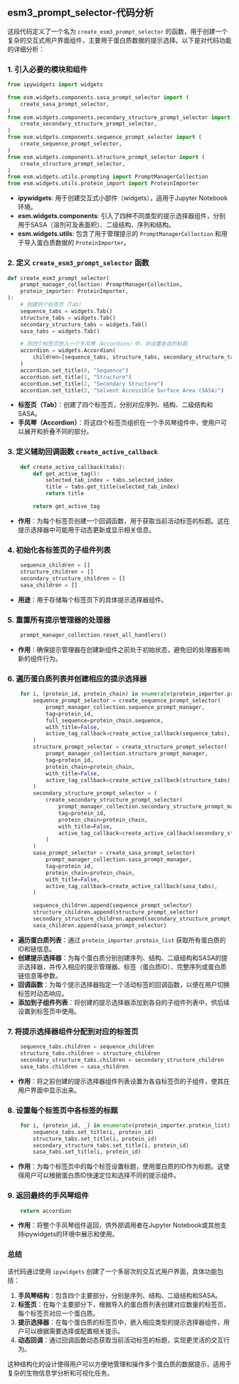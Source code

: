 ## esm3_prompt_selector-代码分析
这段代码定义了一个名为 `create_esm3_prompt_selector` 的函数，用于创建一个复杂的交互式用户界面组件，主要用于蛋白质数据的提示选择。以下是对代码功能的详细分析：

### 1. 引入必要的模块和组件

```python
from ipywidgets import widgets

from esm.widgets.components.sasa_prompt_selector import (
    create_sasa_prompt_selector,
)
from esm.widgets.components.secondary_structure_prompt_selector import (
    create_secondary_structure_prompt_selector,
)
from esm.widgets.components.sequence_prompt_selector import (
    create_sequence_prompt_selector,
)
from esm.widgets.components.structure_prompt_selector import (
    create_structure_prompt_selector,
)
from esm.widgets.utils.prompting import PromptManagerCollection
from esm.widgets.utils.protein_import import ProteinImporter
```

- **ipywidgets**: 用于创建交互式小部件（widgets），适用于Jupyter Notebook环境。
- **esm.widgets.components**: 引入了四种不同类型的提示选择器组件，分别用于SASA（溶剂可及表面积）、二级结构、序列和结构。
- **esm.widgets.utils**: 包含了用于管理提示的 `PromptManagerCollection` 和用于导入蛋白质数据的 `ProteinImporter`。

### 2. 定义 `create_esm3_prompt_selector` 函数

```python
def create_esm3_prompt_selector(
    prompt_manager_collection: PromptManagerCollection,
    protein_importer: ProteinImporter,
):
    # 创建四个标签页（Tab）
    sequence_tabs = widgets.Tab()
    structure_tabs = widgets.Tab()
    secondary_structure_tabs = widgets.Tab()
    sasa_tabs = widgets.Tab()

    # 将四个标签页放入一个手风琴（Accordion）中，并设置各自的标题
    accordion = widgets.Accordion(
        children=[sequence_tabs, structure_tabs, secondary_structure_tabs, sasa_tabs]
    )
    accordion.set_title(0, "Sequence")
    accordion.set_title(1, "Structure")
    accordion.set_title(2, "Secondary Structure")
    accordion.set_title(3, "Solvent Accessible Surface Area (SASA)")
```

- **标签页（Tab）**：创建了四个标签页，分别对应序列、结构、二级结构和SASA。
- **手风琴（Accordion）**：将这四个标签页组织在一个手风琴组件中，使用户可以展开和折叠不同的部分。

### 3. 定义辅助回调函数 `create_active_callback`

```python
    def create_active_callback(tabs):
        def get_active_tag():
            selected_tab_index = tabs.selected_index
            title = tabs.get_title(selected_tab_index)
            return title

        return get_active_tag
```

- **作用**：为每个标签页创建一个回调函数，用于获取当前活动标签的标题。这在提示选择器中可能用于动态更新或显示相关信息。

### 4. 初始化各标签页的子组件列表

```python
    sequence_children = []
    structure_children = []
    secondary_structure_children = []
    sasa_children = []
```

- **用途**：用于存储每个标签页下的具体提示选择器组件。

### 5. 重置所有提示管理器的处理器

```python
    prompt_manager_collection.reset_all_handlers()
```

- **作用**：确保提示管理器在创建新组件之前处于初始状态，避免旧的处理器影响新的组件行为。

### 6. 遍历蛋白质列表并创建相应的提示选择器

```python
    for i, (protein_id, protein_chain) in enumerate(protein_importer.protein_list):
        sequence_prompt_selector = create_sequence_prompt_selector(
            prompt_manager_collection.sequence_prompt_manager,
            tag=protein_id,
            full_sequence=protein_chain.sequence,
            with_title=False,
            active_tag_callback=create_active_callback(sequence_tabs),
        )
        structure_prompt_selector = create_structure_prompt_selector(
            prompt_manager_collection.structure_prompt_manager,
            tag=protein_id,
            protein_chain=protein_chain,
            with_title=False,
            active_tag_callback=create_active_callback(structure_tabs),
        )
        secondary_structure_prompt_selector = (
            create_secondary_structure_prompt_selector(
                prompt_manager_collection.secondary_structure_prompt_manager,
                tag=protein_id,
                protein_chain=protein_chain,
                with_title=False,
                active_tag_callback=create_active_callback(secondary_structure_tabs),
            )
        )
        sasa_prompt_selector = create_sasa_prompt_selector(
            prompt_manager_collection.sasa_prompt_manager,
            tag=protein_id,
            protein_chain=protein_chain,
            with_title=False,
            active_tag_callback=create_active_callback(sasa_tabs),
        )

        sequence_children.append(sequence_prompt_selector)
        structure_children.append(structure_prompt_selector)
        secondary_structure_children.append(secondary_structure_prompt_selector)
        sasa_children.append(sasa_prompt_selector)
```

- **遍历蛋白质列表**：通过 `protein_importer.protein_list` 获取所有蛋白质的ID和链信息。
- **创建提示选择器**：为每个蛋白质分别创建序列、结构、二级结构和SASA的提示选择器，并传入相应的提示管理器、标签（蛋白质ID）、完整序列或蛋白质链信息等参数。
- **回调函数**：为每个提示选择器指定一个活动标签的回调函数，以便在用户切换标签时动态响应。
- **添加到子组件列表**：将创建的提示选择器添加到各自的子组件列表中，供后续设置到标签页中使用。

### 7. 将提示选择器组件分配到对应的标签页

```python
    sequence_tabs.children = sequence_children
    structure_tabs.children = structure_children
    secondary_structure_tabs.children = secondary_structure_children
    sasa_tabs.children = sasa_children
```

- **作用**：将之前创建的提示选择器组件列表设置为各自标签页的子组件，使其在用户界面中显示出来。

### 8. 设置每个标签页中各标签的标题

```python
    for i, (protein_id, _) in enumerate(protein_importer.protein_list):
        sequence_tabs.set_title(i, protein_id)
        structure_tabs.set_title(i, protein_id)
        secondary_structure_tabs.set_title(i, protein_id)
        sasa_tabs.set_title(i, protein_id)
```

- **作用**：为每个标签页中的每个标签设置标题，使用蛋白质的ID作为标题。这使得用户可以根据蛋白质ID快速定位和选择不同的提示组件。

### 9. 返回最终的手风琴组件

```python
    return accordion
```

- **作用**：将整个手风琴组件返回，供外部调用者在Jupyter Notebook或其他支持ipywidgets的环境中展示和使用。

### 总结

该代码通过使用 `ipywidgets` 创建了一个多层次的交互式用户界面，具体功能包括：

1. **手风琴结构**：包含四个主要部分，分别是序列、结构、二级结构和SASA。
2. **标签页**：在每个主要部分下，根据导入的蛋白质列表创建对应数量的标签页，每个标签页对应一个蛋白质。
3. **提示选择器**：在每个蛋白质的标签页中，嵌入相应类型的提示选择器组件，用户可以根据需要选择或配置相关提示。
4. **动态回调**：通过回调函数动态获取当前活动标签的标题，实现更灵活的交互行为。

这种结构化的设计使得用户可以方便地管理和操作多个蛋白质的数据提示，适用于复杂的生物信息学分析和可视化任务。

